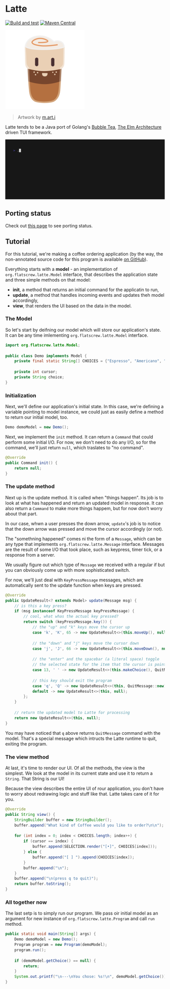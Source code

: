 # Latte
[![Build and test](https://github.com/flatscrew/latte/actions/workflows/build-and-test.yml/badge.svg)](https://github.com/flatscrew/latte/actions/workflows/build-and-test.yml) [![Maven Central](https://img.shields.io/maven-central/v/org.flatscrew/latte-tui)](https://central.sonatype.com/artifact/org.flatscrew/latte-tui)

<img src="images/latte-logo.png" width="250">

> Artwork by [m.art.i](https://www.instagram.com/m.art.i)

Latte tends to be a Java port of Golang's [Bubble Tea](https://github.com/charmbracelet/bubbletea),
[The Elm Architecture](https://guide.elm-lang.org/architecture/) driven TUI framework.

![Demo](latte-tui-examples/demo-tape.gif "Demo")

## Porting status
Check out [this page](STATUS.md) to see porting status.

## Tutorial
For this tutorial, we're making a coffee ordering application (by the way, the non-annotated source code for this program is available [on GitHub](https://github.com/flatscrew/latte/tree/main/latte-tui-examples/src/main/java/org/flatscrew/latte/examples/demo)).

Everything starts with a **model** - an implementation of `org.flatscrew.latte.Model` interface, that describes the application state and three simple methods on that model:

- **init**, a method that returns an initial command for the applicatin to run,
- **update**, a method that handles incoming events and updates theh model accordingly,
- **view**, that renders the UI based on the data in the model.
  
### The Model
So let's start by deifning our model which will store our application's state. It can be any time imlementing `org.flatscrew.latte.Model` interface.

```java
import org.flatscrew.latte.Model;

public class Demo implements Model {
    private final static String[] CHOICES = {"Espresso", "Americano", "Latte"};

    private int cursor;
    private String choice;
}
```

### Initialization
Next, we'll define our application's initial state. In this case, we're defining a variable pointing to model instance, we could just as easily define a method to return our initial model, too.

```java
Demo demoModel = new Demo();
```

Next, we implement the `init` method. It can return a `Command` that could perform some initial I/O. For now, we don't need to do any I/O, so for the command, we'll just return `null`, which traslates to "no command".

```java
@Override
public Command init() {
    return null;
}
```

### The update method
Next up is the update method. It is called when "things happen". Its job is to look at what has happened and return an updated model in response. It can also return a `Command` to make more things happem, but for now don't worry about that part.

In our case, whwn a user presses the down arrow, `update`'s job is to notice that the down arrow was pressed and move the cursor accordingly (or not).

The "somethning happened" comes ni the form of a `Message`, which can be any type that implements `org.flatscrew.latte.Message` interface. Messages are the result of some I/O that took place, such as keypress, timer tick, or a response from a server.

We usually figure out which type of `Message` we received with a regular if but you can obviously come up with more sophisticated switch.

For now, we'll just deal with `KeyPressMessage` messages, which are automatically sent to the update function when keys are pressed.

```java
@Override
public UpdateResult<? extends Model> update(Message msg) {
    // is this a key press?
    if (msg instanceof KeyPressMessage keyPressMessage) {
        // cool, what whas the actual key pressed?
        return switch (keyPressMessage.key()) {
            // the "up" and "k" keys move the cursor up
            case 'k', 'K', 65 -> new UpdateResult<>(this.moveUp(), null);

            // the "down" and "j" keys move the cursor down
            case 'j', 'J', 66 -> new UpdateResult<>(this.moveDown(), null);
            
            // the "enter" and the spacebar (a literal space) toggle
            // the selected state for the item that the cursor is pointing at.
            case 13, ' ' -> new UpdateResult<>(this.makeChoice(), QuitMessage::new);
            
            // this key should exit the program
            case 'q', 'Q' -> new UpdateResult<>(this, QuitMessage::new);
            default -> new UpdateResult<>(this, null);
        };
    }

    // return the updated model to Latte for processing
    return new UpdateResult<>(this, null);
}
```
You may have noticed that `q` above returns `QuitMessage` command with the model. That's a special message which intructs the Latte runtime to quit, exiting the program.

### The view method
At last, it's time to render our UI. Of all the methods, the view is the simplest. We look at the model in its current state and use it to return a `String`. That String is our UI!

Because the view describes the entire UI of rour application, you don't have to worry about redrawing logic and stuff like that. Latte takes care of it for you.

```java
@Override
public String view() {
    StringBuilder buffer = new StringBuilder();
    buffer.append("What kind of Coffee would you like to order?\n\n");

    for (int index = 0; index < CHOICES.length; index++) {
        if (cursor == index) {
            buffer.append(SELECTION.render("[•]", CHOICES[index]));
        } else {
            buffer.append("[ ] ").append(CHOICES[index]);
        }
        buffer.append("\n");
    }
    buffer.append("\n(press q to quit)");
    return buffer.toString();
}
```

### All together now
The last setp is to simply run our program. We pass oir initial model as an argument for new instance of `org.flatscrew.latte.Program` and call `run` method.

```java
public static void main(String[] args) {
    Demo demoModel = new Demo();
    Program program = new Program(demoModel);
    program.run();

    if (demoModel.getChoice() == null) {
        return;
    }
    System.out.printf("\n---\nYou chose: %s!\n", demoModel.getChoice());
}
```